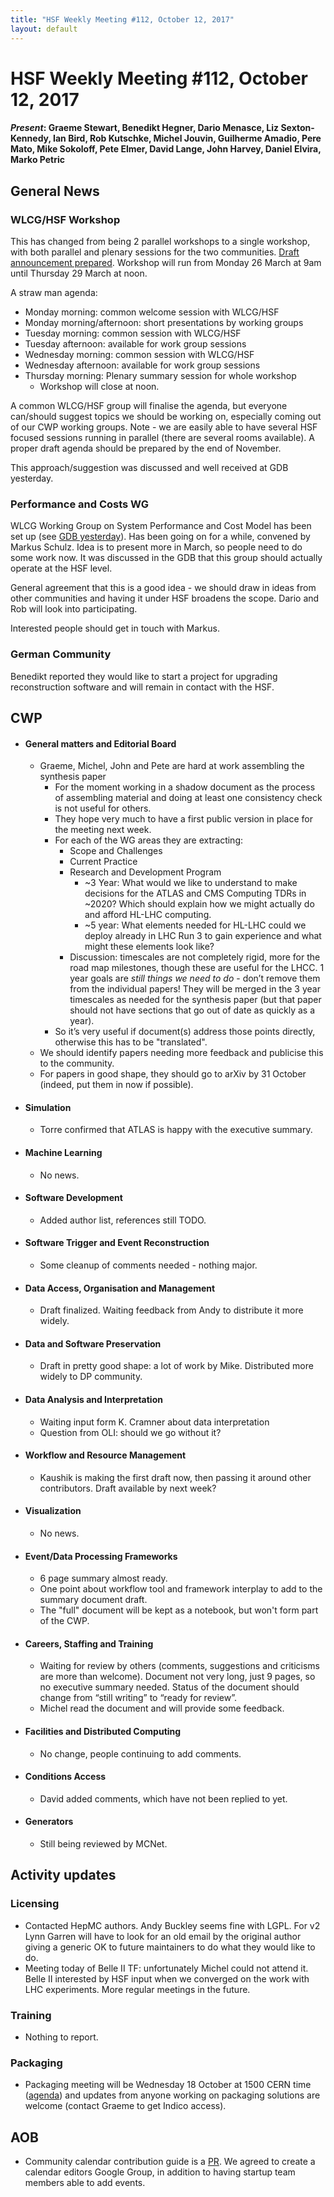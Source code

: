```yaml
---
title: "HSF Weekly Meeting #112, October 12, 2017"
layout: default
---
```


# HSF Weekly Meeting #112, October 12, 2017

#### *Present*: Graeme Stewart, Benedikt Hegner, Dario Menasce, Liz Sexton-Kennedy, Ian Bird, Rob Kutschke, Michel Jouvin, Guilherme Amadio, Pere Mato, Mike Sokoloff, Pete Elmer, David Lange, John Harvey, Daniel Elvira, Marko Petric

## General News

### WLCG/HSF Workshop

This has changed from being 2 parallel workshops to a single workshop, with both parallel and plenary sessions for the two communities. [Draft announcement prepared](https://docs.google.com/document/d/18dDKX11gWxDCEb9lagWj9BSlMGAUUHLYUOBuSxYroMo/edit?usp=sharing). Workshop will run from Monday 26 March at 9am until Thursday 29 March at noon.

A straw man agenda:

- Monday morning: common welcome session with WLCG/HSF
- Monday morning/afternoon: short presentations by working groups
- Tuesday morning: common session with WLCG/HSF
- Tuesday afternoon: available for work group sessions
- Wednesday morning: common session with WLCG/HSF
- Wednesday afternoon: available for work group sessions
- Thursday morning: Plenary summary session for whole workshop
    - Workshop will close at noon.

A common WLCG/HSF group will finalise the agenda, but everyone can/should suggest topics we should be working on, especially coming out of our CWP working groups. Note - we are easily able to have several HSF focused sessions running in parallel (there are several rooms available). A proper draft agenda should be prepared by the end of November.

This approach/suggestion was discussed and well received at GDB yesterday.

### Performance and Costs WG

WLCG Working Group on System Performance and Cost Model has been set up (see [GDB yesterday](https://indico.cern.ch/event/578991/)). Has been going on for a while, convened by Markus Schulz. Idea is to present more in March, so people need to do some work now. It was discussed in the GDB that this group should actually operate at the HSF level. 

General agreement that this is a good idea - we should draw in ideas from other communities and having it under HSF broadens the scope. Dario and Rob will look into participating.

Interested people should get in touch with Markus.

### German Community

Benedikt reported they would like to start a project for upgrading reconstruction software and will remain in contact with the HSF.

## CWP

- #### General matters and Editorial Board
    - Graeme, Michel, John and Pete are hard at work assembling the synthesis paper
        - For the moment working in a shadow document as the process of assembling material and doing at least one consistency check is not useful for others.
        - They hope very much to have a first public version in place for the meeting next week.
        - For each of the WG areas they are extracting:
            - Scope and Challenges
            - Current Practice
            - Research and Development Program
              - ~3 Year: What would we like to understand to make decisions for the ATLAS and CMS Computing TDRs in ~2020? Which should explain how we might actually do and afford HL-LHC computing.
              - ~5 year: What elements needed for HL-LHC could we deploy already in LHC Run 3 to gain experience and what might these elements look like?
            - Discussion: timescales are not completely rigid, more for the road map milestones, though these are useful for the LHCC. 1 year goals are *still things we need to do* - don’t remove them from the individual papers! They will be merged in the 3 year timescales as needed for the synthesis paper (but that paper should not have sections that go out of date as quickly as a year).
        - So it’s very useful if document(s) address those points directly, otherwise this has to be "translated".
    - We should identify papers needing more feedback and publicise this to the community.
    - For papers in good shape, they should go to arXiv by 31 October (indeed, put them in now if possible).

-   #### Simulation
    - Torre confirmed that ATLAS is happy with the executive summary.

-   #### Machine Learning
    - No news.

-   #### Software Development
    - Added author list, references still TODO.

-   #### Software Trigger and Event Reconstruction
    - Some cleanup of comments needed - nothing major.

-   #### Data Access, Organisation and Management
    - Draft finalized. Waiting feedback from Andy to distribute it more widely.

-   #### Data and Software Preservation
    - Draft in pretty good shape: a lot of work by Mike. Distributed more widely to DP community.

-   #### Data Analysis and Interpretation
    - Waiting input form K. Cramner about data interpretation
    - Question from OLI: should we go without it?

-   #### Workflow and Resource Management
    - Kaushik is making the first draft now, then passing it around other contributors. Draft available by next week?

-   #### Visualization
    - No news.

-   #### Event/Data Processing Frameworks
    - 6 page summary almost ready.
    - One point about workflow tool and framework interplay to add to the summary document draft.
    - The "full" document will be kept as a notebook, but won't form part of the CWP.

-   #### Careers, Staffing and Training
    - Waiting for review by others (comments, suggestions and criticisms are more than welcome). Document not very long, just 9 pages, so no executive summary needed. Status of the document should change from “still writing” to “ready for review”.
    - Michel read the document and will provide some feedback.

-   #### Facilities and Distributed Computing
    - No change, people continuing to add comments.

-   #### Conditions Access
    - David added comments, which have not been replied to yet.

-   #### Generators
    - Still being reviewed by MCNet.


## Activity updates

### Licensing
  - Contacted HepMC authors. Andy Buckley seems fine with LGPL. For v2 Lynn Garren will have to look for an old email by the original author giving a generic OK to future maintainers to do what they would like to do.
  - Meeting today of Belle II TF: unfortunately Michel could not attend it. Belle II interested by HSF input when we converged on the work with LHC experiments. More regular meetings in the future.

### Training
- Nothing to report.

### Packaging
- Packaging meeting will be Wednesday 18 October at 1500 CERN time ([agenda](https://indico.cern.ch/event/672745/)) and updates from anyone working on packaging solutions are welcome (contact Graeme to get Indico access).
    
## AOB
- Community calendar contribution guide is a [PR](https://github.com/HEP-SF/hep-sf.github.io/pull/166). We agreed to create a calendar editors Google Group, in addition to having startup team members able to add events.
